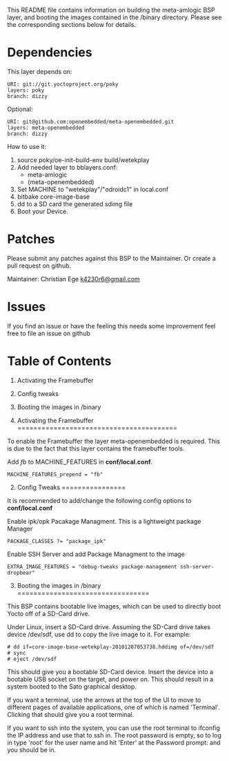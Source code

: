 This README file contains information on building the meta-amlogic
BSP layer, and booting the images contained in the /binary directory.
Please see the corresponding sections below for details.


Dependencies
============

This layer depends on:

    URI: git://git.yoctoproject.org/poky
    layers: poky
    branch: dizzy

Optional:

    URI: git@github.com:openembedded/meta-openembedded.git
    layers: meta-openembedded
    branch: dizzy

How to use it:

1. source poky/oe-init-build-env build/wetekplay
2. Add needed layer to bblayers.conf:
    - meta-amlogic
    - (meta-openembedded)
3. Set MACHINE to "wetekplay"/"odroidc1" in local.conf
4. bitbake core-image-base
5. dd to a SD card the generated sdimg file
6. Boot your Device.


Patches
=======

Please submit any patches against this BSP to the Maintainer. Or create a pull request on github.

Maintainer: Christian Ege [<k4230r6@gmail.com>](mailto:k4230r6@gmail.com)


Issues
======

If you find an issue or have the feeling this needs some improvement feel free to file an issue on github



Table of Contents
=================

1. Activating the Framebuffer
2. Config tweaks
3. Booting the images in /binary


1. Activating the Framebuffer
========================================

To enable the Framebuffer the layer meta-openembedded is required. This is due to the fact
that this layer contains the framebuffer tools.

Add *fb* to MACHINE_FEATURES in **conf/local.conf**.

    MACHINE_FEATURES_prepend = "fb"

2. Config Tweaks
================

It is recommended to add/change the following config options to **conf/local.conf**

Enable ipk/opk Pacakage Managment. This is a lightweight package Manager

    PACKAGE_CLASSES ?= "package_ipk"

Enable SSH Server and add Package Managment to the image

    EXTRA_IMAGE_FEATURES = "debug-tweaks package-management ssh-server-dropbear"

3. Booting the images in /binary
=================================

This BSP contains bootable live images, which can be used to directly
boot Yocto off of a SD-Card drive.

Under Linux, insert a SD-Card drive.  Assuming the SD-Card drive
takes device /dev/sdf, use dd to copy the live image to it.  For
example:

    # dd if=core-image-base-wetekplay-20101207053738.hddimg of=/dev/sdf
    # sync
    # eject /dev/sdf

This should give you a bootable SD-Card device.  Insert the device
into a bootable USB socket on the target, and power on.  This should
result in a system booted to the Sato graphical desktop.

If you want a terminal, use the arrows at the top of the UI to move to
different pages of available applications, one of which is named
'Terminal'.  Clicking that should give you a root terminal.

If you want to ssh into the system, you can use the root terminal to
ifconfig the IP address and use that to ssh in.  The root password is
empty, so to log in type 'root' for the user name and hit 'Enter' at
the Password prompt: and you should be in.
